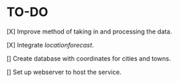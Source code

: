 # TO-DO

[X] Improve method of taking in and processing the data.

[X] Integrate *locationforecast*.

[] Create database with coordinates for cities and towns.

[] Set up webserver to host the service.

